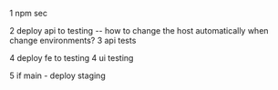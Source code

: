 1 npm sec

2 deploy api to testing
-- how to change the host automatically when change environments?
3 api tests

4 deploy fe to testing 
4 ui testing

5 if main - deploy staging
